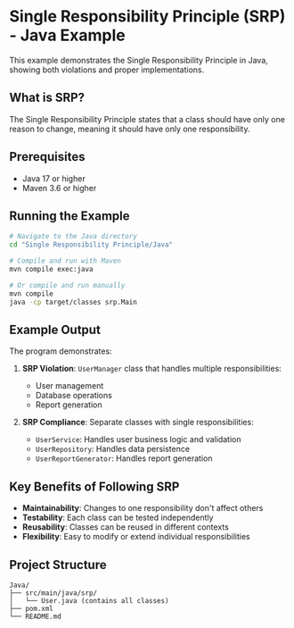# Single Responsibility Principle (SRP) - Java Example

This example demonstrates the Single Responsibility Principle in Java, showing both violations and proper implementations.

## What is SRP?

The Single Responsibility Principle states that a class should have only one reason to change, meaning it should have only one responsibility.

## Prerequisites

- Java 17 or higher
- Maven 3.6 or higher

## Running the Example

```bash
# Navigate to the Java directory
cd "Single Responsibility Principle/Java"

# Compile and run with Maven
mvn compile exec:java

# Or compile and run manually
mvn compile
java -cp target/classes srp.Main
```

## Example Output

The program demonstrates:

1. **SRP Violation**: `UserManager` class that handles multiple responsibilities:

   - User management
   - Database operations
   - Report generation

2. **SRP Compliance**: Separate classes with single responsibilities:
   - `UserService`: Handles user business logic and validation
   - `UserRepository`: Handles data persistence
   - `UserReportGenerator`: Handles report generation

## Key Benefits of Following SRP

- **Maintainability**: Changes to one responsibility don't affect others
- **Testability**: Each class can be tested independently
- **Reusability**: Classes can be reused in different contexts
- **Flexibility**: Easy to modify or extend individual responsibilities

## Project Structure

```
Java/
├── src/main/java/srp/
│   └── User.java (contains all classes)
├── pom.xml
└── README.md
```
